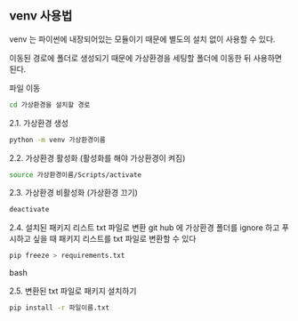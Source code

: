 ## venv 사용법
venv 는 파이썬에 내장되어있는 모듈이기 때문에 별도의 설치 없이 사용할 수 있다.

이동된 경로에 폴더로 생성되기 때문에 가상환경을 세팅할 폴더에 이동한 뒤 사용하면 된다.


파일 이동
```bash
cd 가상환경을 설치할 경로
```
 

2.1. 가상환경 생성
```bash
python -m venv 가상환경이름
```
 

2.2. 가상환경 활성화 (활성화를 해야 가상환경이 켜짐)
```bash
source 가상환경이름/Scripts/activate
```

2.3. 가상환경 비활성화 (가상환경 끄기)
```bash
deactivate
```


2.4. 설치된 패키지 리스트 txt 파일로 변환
git hub 에 가상환경 폴더를 ignore 하고 푸시하고 싶을 때 패키지 리스트를 txt 파일로 변환할 수 있다

 
```bash
pip freeze > requirements.txt
```
bash


2.5. 변환된 txt 파일로 패키지 설치하기
```bash
pip install -r 파일이름.txt
```